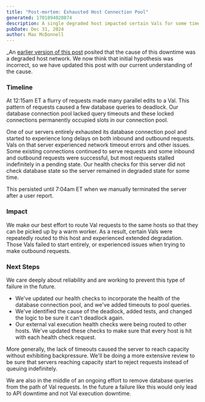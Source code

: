 ```yaml
---
title: "Post-mortem: Exhausted Host Connection Pool"
generated: 1701894028874
description: A single degraded host impacted certain Vals for some time.
pubDate: Dec 31, 2024
author: Max McDonnell
---
```


_An
[earlier version of this post](https://github.com/val-town/val-town-blog/commit/1059e2aff2973aa841b06c46c1ce6c3e680d2d45)
posited that the cause of this downtime was a degraded host network. We now
think that initial hypothesis was incorrect, so we have updated this post with
our current understanding of the cause.

### Timeline

At 12:15am ET a flurry of requests made many parallel edits to a Val. This
pattern of requests caused a few database queries to deadlock. Our database
connection pool lacked query timeouts and these locked connections permanently
occupied slots in our connection pool.

One of our servers entirely exhausted its database connection pool and started
to experience long delays on both inbound and outbound requests. Vals on that
server experienced network timeout errors and other issues. Some existing
connections continued to serve requests and some inbound and outbound requests
were successful, but most requests stalled indefinitely in a pending state. Our
health checks for this server did not check database state so the server
remained in degraded state for some time.

This persisted until 7:04am ET when we manually terminated the server after a
user report.

### Impact

We make our best effort to route Val requests to the same hosts so that they can
be picked up by a warm worker. As a result, certain Vals were repeatedly routed
to this host and experienced extended degradation. Those Vals failed to start
entirely, or experienced issues when trying to make outbound requests.

### Next Steps

We care deeply about reliability and are working to prevent this type of failure
in the future.

- We've updated our health checks to incorporate the health of the database
  connection pool, and we've added timeouts to pool queries.
- We've identified the cause of the deadlock, added tests, and changed the logic
  to be sure it can't deadlock again.
- Our external val execution health checks were
  being routed to other hosts. We've updated these checks to make sure that
  every host is hit with each health check request.

More generally, the lack of timeouts caused the server to reach capacity without
exhibiting backpressure. We'll be doing a more extensive review to be sure that
servers reaching capacity start to reject requests instead of queuing
indefinitely.

We are also in the middle of an ongoing effort to remove database queries from
the path of Val requests. In the future a failure like this would only lead to
API downtime and not Val execution downtime.
